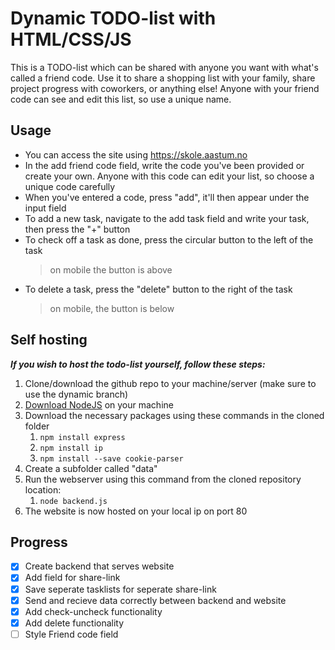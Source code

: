 # Dynamic TODO-list with HTML/CSS/JS
This is a TODO-list which can be shared with anyone you want with what's called a friend code. Use it to share a shopping list with your family, share project progress with coworkers, or anything else! Anyone with your friend code can see and edit this list, so use a unique name. 
## Usage
- You can access the site using https://skole.aastum.no
- In the add friend code field, write the code you've been provided or create your own. Anyone with this code can edit your list, so choose a unique code carefully
- When you've entered a code, press "add", it'll then appear under the input field
- To add a new task, navigate to the add task field and write your task, then press the "+" button
- To check off a task as done, press the circular button to the left of the task
  > on mobile the button is above
- To delete a task, press the "delete" button to the right of the task
  > on mobile, the button is below

## Self hosting
***If you wish to host the todo-list yourself, follow these steps:***
1. Clone/download the github repo to your machine/server (make sure to use the dynamic branch)
2. [Download NodeJS](https://nodejs.org/en/download) on your machine
3. Download the necessary packages using these commands in the cloned folder
    1. ```npm install express```
    2. ```npm install ip```
    3. ```npm install --save cookie-parser```
4. Create a subfolder called "data"
5. Run the webserver using this command from the cloned repository location:
    1. ```node backend.js```
6. The website is now hosted on your local ip on port 80

## Progress

- [x] Create backend that serves website
- [x] Add field for share-link
- [x] Save seperate tasklists for seperate share-link
- [x] Send and recieve data correctly between backend and website
- [x] Add check-uncheck functionality
- [x] Add delete functionality
- [ ] Style Friend code field
